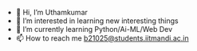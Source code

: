 - 👋 Hi, I’m Uthamkumar
- 👀 I’m interested in learning new interesting things
- 🌱 I’m currently learning Python/Ai-ML/Web Dev
- 📫 How to reach me b21025@students.iitmandi.ac.in
<!---
DarkOxygen123/DarkOxygen123 is a ✨ special ✨ repository because its `README.md` (this file) appears on your GitHub profile.
You can click the Preview link to take a look at your changes.
--->
